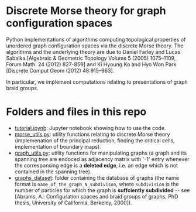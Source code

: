 # Discrete Morse theory for graph configuration spaces

Python implementations of algorithms computing topological properties of unordered graph configuration spaces via the discrete Morse theory. The algorithms and the underlying theory are due to Daniel Farley and Lucas Sabalka [Algebraic & Geometric Topology Volume 5 (2005) 1075–1109, Forum Math. 24 (2012) 827-859] and Ki Hyoung Ko and Hyo Won Park  [Discrete Comput Geom (2012) 48:915–963]. 

In particular, we implement computations relating to presentations of graph braid groups.

# Folders and files in this repo

-  [tutorial.ipynb](tutorial.ipynb): Jupyter notebook showing how to use the code.
-  [morse_utils.py](morse_utils.py): utility functions relating to discrete Morse theory (implemenation of the principal reduction, finding the critical cells, implementation of boundary maps).
-  [graph_utils.py](graph_utils.py): utility functions for manipulating graphs (a graph and its spanning tree are endoced as adjacency matrix with '-1' entry whenever the corresponsing edge is a **deleted edge**, i.e. an edge which is not contained in the spanning tree).
-  [graphs_dataset](graphs_dataset): folder containing the database of graphs (the name format is `name_of_the_graph_N_subdivison`, where `subdivision` is the number of particles for which the graph is **suffciently subdivided** -- see [Abrams, A.: Configuration spaces and braid groups of graphs, PhD thesis, University of California, Berkeley, 2000]).

